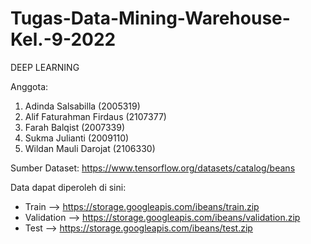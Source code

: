 # Tugas-Data-Mining-Warehouse-Kel.-9-2022

DEEP LEARNING

Anggota:
1. Adinda Salsabilla (2005319)
2. Alif Faturahman Firdaus (2107377)
3. Farah Balqist (2007339)
4. Sukma Julianti (2009110)
5. Wildan Mauli Darojat (2106330)

Sumber Dataset: https://www.tensorflow.org/datasets/catalog/beans

Data dapat diperoleh di sini: 
- Train --> https://storage.googleapis.com/ibeans/train.zip
- Validation --> https://storage.googleapis.com/ibeans/validation.zip
- Test --> https://storage.googleapis.com/ibeans/test.zip
